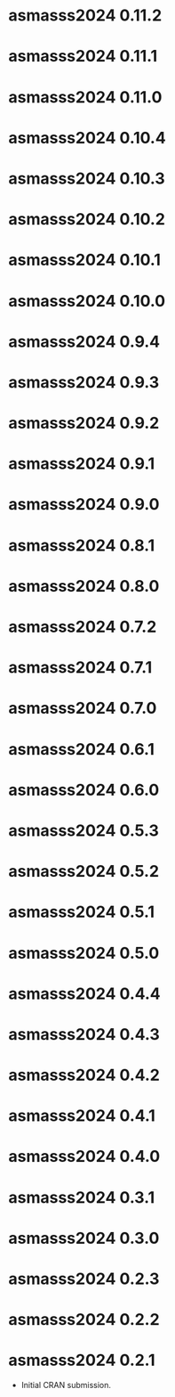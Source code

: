 # asmasss2024 0.11.2

# asmasss2024 0.11.1

# asmasss2024 0.11.0

# asmasss2024 0.10.4

# asmasss2024 0.10.3

# asmasss2024 0.10.2

# asmasss2024 0.10.1

# asmasss2024 0.10.0

# asmasss2024 0.9.4


# asmasss2024 0.9.3

# asmasss2024 0.9.2

# asmasss2024 0.9.1

# asmasss2024 0.9.0

# asmasss2024 0.8.1

# asmasss2024 0.8.0

# asmasss2024 0.7.2

# asmasss2024 0.7.1

# asmasss2024 0.7.0

# asmasss2024 0.6.1

# asmasss2024 0.6.0

# asmasss2024 0.5.3

# asmasss2024 0.5.2

# asmasss2024 0.5.1

# asmasss2024 0.5.0

# asmasss2024 0.4.4

# asmasss2024 0.4.3

# asmasss2024 0.4.2

# asmasss2024 0.4.1

# asmasss2024 0.4.0

# asmasss2024 0.3.1

# asmasss2024 0.3.0

# asmasss2024 0.2.3

# asmasss2024 0.2.2

# asmasss2024 0.2.1

* Initial CRAN submission.
